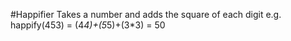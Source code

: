 #Happifier
Takes a number and adds the square of each digit
e.g. happify(453) = (4*4)+(5*5)+(3*3) = 50
